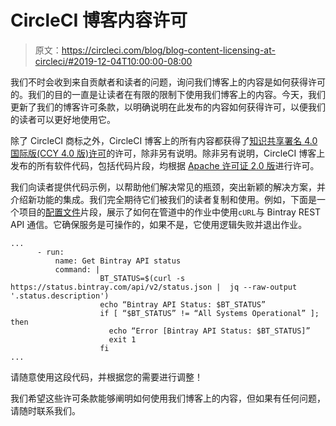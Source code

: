 # CircleCI 博客内容许可

> 原文：<https://circleci.com/blog/blog-content-licensing-at-circleci/#2019-12-04T10:00:00-08:00>

我们不时会收到来自贡献者和读者的问题，询问我们博客上的内容是如何获得许可的。我们的目的一直是让读者在有限的限制下使用我们博客上的内容。今天，我们更新了我们的博客许可条款，以明确说明在此发布的内容如何获得许可，以便我们的读者可以更好地使用它。

除了 CircleCI 商标之外，CircleCI 博客上的所有内容都获得了[知识共享署名 4.0 国际版(CCY 4.0 版)许可](https://creativecommons.org/licenses/by/4.0/)的许可，除非另有说明。除非另有说明，CircleCI 博客上发布的所有软件代码，包括代码片段，均根据 [Apache 许可证 2.0 版](https://www.apache.org/licenses/LICENSE-2.0.txt)进行许可。

我们向读者提供代码示例，以帮助他们解决常见的瓶颈，突出新颖的解决方案，并介绍新功能的集成。我们完全期待它们被我们的读者复制和使用。例如，下面是一个项目的[配置文件](https://circleci.com/docs/configuration-reference/)片段，展示了如何在管道中的作业中使用`cURL`与 Bintray REST API 通信。它确保服务是可操作的，如果不是，它使用逻辑失败并退出作业。

```
...
      - run:
          name: Get Bintray API status
          command: |
                    BT_STATUS=$(curl -s https://status.bintray.com/api/v2/status.json |  jq --raw-output '.status.description')
                    echo “Bintray API Status: $BT_STATUS”
                    if [ “$BT_STATUS” != “All Systems Operational” ]; then
                      echo “Error [Bintray API Status: $BT_STATUS]”
                      exit 1
                    fi
... 
```

请随意使用这段代码，并根据您的需要进行调整！

我们希望这些许可条款能够阐明如何使用我们博客上的内容，但如果有任何问题，请随时联系我们。
